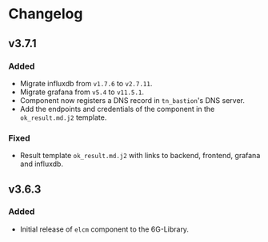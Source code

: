 # Changelog

## v3.7.1
### Added
- Migrate influxdb from `v1.7.6` to `v2.7.11`.
- Migrate grafana from `v5.4` to `v11.5.1`.
- Component now registers a DNS record in `tn_bastion`'s DNS server.
- Add the endpoints and credentials of the component in the `ok_result.md.j2` template.
### Fixed
- Result template `ok_result.md.j2` with links to backend, frontend, grafana and influxdb.

## v3.6.3
### Added
- Initial release of `elcm` component to the 6G-Library.
